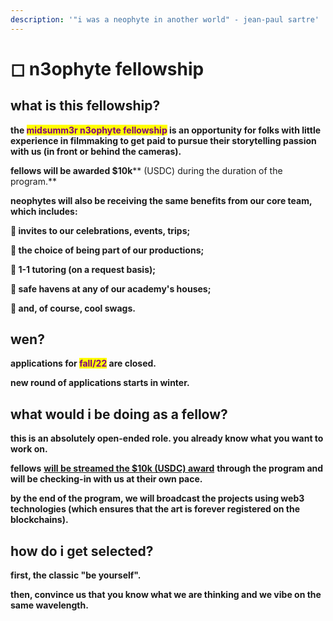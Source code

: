 ```yaml
---
description: '"i was a neophyte in another world" - jean-paul sartre'
---
```


# ◻ n3ophyte fellowship

## what is this fellowship?



**the **<mark style="color:purple;">**midsumm3r n3ophyte fellowship**</mark>** is an opportunity for folks with little experience in filmmaking to get paid to pursue their storytelling passion with us (in front or behind the cameras).**



**fellows will be awarded **<mark style="color:purple;">**$10k**</mark>** (USDC) during the duration of the program.**



**neophytes will also be receiving the same benefits from our core team, which includes:**

**🌹 invites to our celebrations, events, trips;**

**🌹 the choice of being part of our productions;**

**🌹 1-1 tutoring (on a request basis);**

**🌹 safe havens at any of our academy's houses;**

**🌹 and, of course, cool swags.**&#x20;



## wen?



**applications for **<mark style="color:purple;">**fall/22**</mark>** are closed.**

**new round of applications starts in winter.**



## what would i be doing as a fellow?



**this is an absolutely open-ended role. you already know what you want to work on.**&#x20;

**fellows** [**will be streamed the $10k (USDC) award**](https://sablier.finance/) **through the program and will be checking-in with us at their own pace.**

**by the end of the program, we will broadcast the projects using web3 technologies (which ensures that the art is forever registered on the blockchains).**



## how do i get selected?



**first, the classic "be yourself".**

**then, convince us that you know what we are thinking and we vibe on the same wavelength.**



